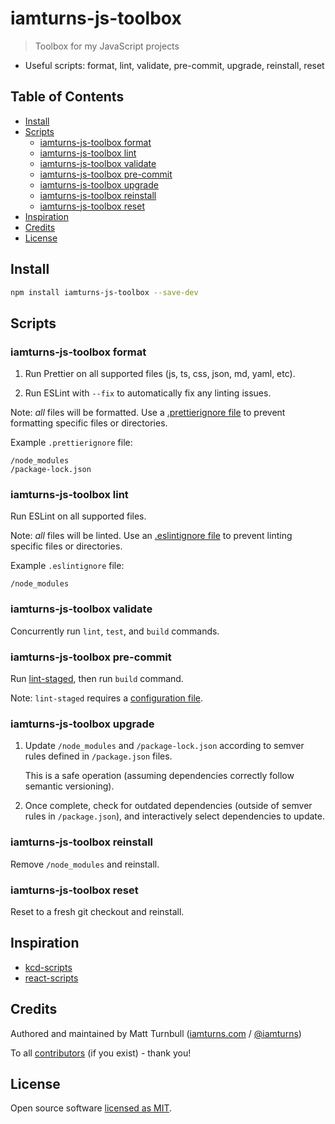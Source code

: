 # iamturns-js-toolbox

> Toolbox for my JavaScript projects

- Useful scripts: format, lint, validate, pre-commit, upgrade, reinstall, reset

## Table of Contents

<!-- START doctoc generated TOC please keep comment here to allow auto update -->
<!-- DON'T EDIT THIS SECTION, INSTEAD RE-RUN doctoc TO UPDATE -->

- [Install](#install)
- [Scripts](#scripts)
  - [iamturns-js-toolbox format](#iamturns-js-toolbox-format)
  - [iamturns-js-toolbox lint](#iamturns-js-toolbox-lint)
  - [iamturns-js-toolbox validate](#iamturns-js-toolbox-validate)
  - [iamturns-js-toolbox pre-commit](#iamturns-js-toolbox-pre-commit)
  - [iamturns-js-toolbox upgrade](#iamturns-js-toolbox-upgrade)
  - [iamturns-js-toolbox reinstall](#iamturns-js-toolbox-reinstall)
  - [iamturns-js-toolbox reset](#iamturns-js-toolbox-reset)
- [Inspiration](#inspiration)
- [Credits](#credits)
- [License](#license)

<!-- END doctoc generated TOC please keep comment here to allow auto update -->

## Install

```bash
npm install iamturns-js-toolbox --save-dev
```

## Scripts

### iamturns-js-toolbox format

1. Run Prettier on all supported files (js, ts, css, json, md, yaml, etc).

2. Run ESLint with `--fix` to automatically fix any linting issues.

Note: _all_ files will be formatted. Use a [.prettierignore file](https://prettier.io/docs/en/ignore.html) to prevent formatting specific files or directories.

Example `.prettierignore` file:

```text
/node_modules
/package-lock.json
```

### iamturns-js-toolbox lint

Run ESLint on all supported files.

Note: _all_ files will be linted. Use an [.eslintignore file](https://eslint.org/docs/user-guide/configuring#eslintignore) to prevent linting specific files or directories.

Example `.eslintignore` file:

```text
/node_modules
```

### iamturns-js-toolbox validate

Concurrently run `lint`, `test`, and `build` commands.

### iamturns-js-toolbox pre-commit

Run [lint-staged](https://github.com/okonet/lint-staged), then run `build` command.

Note: `lint-staged` requires a [configuration file](https://github.com/okonet/lint-staged#configuration).

### iamturns-js-toolbox upgrade

1. Update `/node_modules` and `/package-lock.json` according to semver rules defined in `/package.json` files.

   This is a safe operation (assuming dependencies correctly follow semantic versioning).

2. Once complete, check for outdated dependencies (outside of semver rules in `/package.json`), and interactively select dependencies to update.

### iamturns-js-toolbox reinstall

Remove `/node_modules` and reinstall.

### iamturns-js-toolbox reset

Reset to a fresh git checkout and reinstall.

## Inspiration

- [kcd-scripts](https://github.com/kentcdodds/kcd-scripts)
- [react-scripts](https://github.com/facebook/create-react-app/tree/next/packages/react-scripts)

## Credits

Authored and maintained by Matt Turnbull ([iamturns.com](https://iamturns.com) / [@iamturns](https://twitter.com/iamturns))

To all [contributors](https://github.com/iamturns/iamturns-js-toolbox/graphs/contributors) (if you exist) - thank you!

## License

Open source software [licensed as MIT](https://github.com/iamturns/iamturns-js-toolbox/blob/master/LICENSE).
